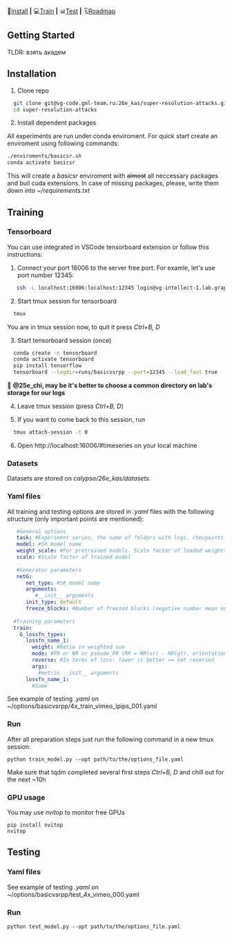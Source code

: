  🔧[Install](#installation)  **|** 💻[Train](#training) **|** 📊[Test](#testing) **|** 🗓️[Roadmap](#roadmap)

## Getting Started
TLDR: взять академ

## Installation
1. Clone repo
```sh
  git clone git@vg-code.gml-team.ru:26e_kas/super-resolution-attacks.git
  cd super-resolution-attacks
```
2. Install dependent packages

All experiments are run under conda enviroment. For quick start create an enviroment using following commands:

  ```sh
  ./enviroments/basicsr.sh
  conda activate basicsr
  ```
This will create a _basicsr_ enviroment with ~~almost~~ all neccessary packages and buil cuda extensions.
In case of missing packages, please, write them down into _~/requirements.txt_


## Training
### Tensorboard
You can use integrated in VSCode tensorboard extension or follow this instructions:
1. Connect your port 16006 to the server free port. For examle, let's use port number 12345:
```sh
   ssh -L localhost:16006:localhost:12345 login@vg-intellect-1.lab.graphicon.ru
```
2. Start tmux session for tensorboard
```sh
  tmux
```
You are in tmux session now, to quit it press _Ctrl+B, D_

3. Start tensorboard session (once)
```sh
  conda create -n tensorboard
  conda activate tensorboard
  pip install tensorflow
  tensorboard --logdir=runs/basicvsrpp --port=12345 --load_fast true
```
🚩 **@25e_chi, may be it's better to choose a common directory on lab's storage for our logs**

4. Leave tmux session (press _Ctrl+B, D_)

5. If you want to come back to this session, run
```sh
  tmux attach-session -t 0
```
6. Open http://localhost:16006/#timeseries on your local machine

### Datasets
Datasets are stored on _calypso/26e_kas/datasets_.

### Yaml files
All training and testing options are stored in _.yaml_ files with the following structure (only important points are mentioned):
```yaml
   #General options
   task: #Experiment series, the name of folders with logs, checpoints etc.
   model: #SR model name
   weight_scale: #For pretrained models. Scale factor of loaded weights
   scale: #Scale factor of trained model
   
   #Generator parameters
   netG: 
      net_type: #SR model name
      arguments: 
         #__init__ arguments
      init_type: default
      freeze_blocks: #Number of freezed blocks (negative number mean number of unfreezed blocks)
  
  #Training parameters
  train: 
    G_lossfn_types: 
      lossfn_name_1:
        weight: #Ratio in weighted sum
        mode: #FR or NR or pseudo_FR (RR = NR(sr) - NR(gt), orientation is presserved)
        reverse: #In terms of loss: lower is better == not reversed
        args:
          #metric __init__ arguments
      lossfn_name_1:
        #Same
```

See example of testing _.yaml_ on ~/options/basicvsrpp/4x_train_vimeo_lpips_001.yaml

### Run
After all preparation steps just run the following command in a new tmux session:
```ssh
python train_model.py --opt path/to/the/options_file.yaml
```
Make sure that tqdm completed several first steps _Ctrl+B, D_ and chill out for the next ~10h

### GPU usage
You may use _nvitop_ to monitor free GPUs 
```ssh
pip install nvitop
nvitop
```

## Testing
### Yaml files
See example of testing _.yaml_ on ~/options/basicvsrpp/test_4x_vimeo_000.yaml

### Run
```ssh
python test_model.py --opt path/to/the/options_file.yaml
```
